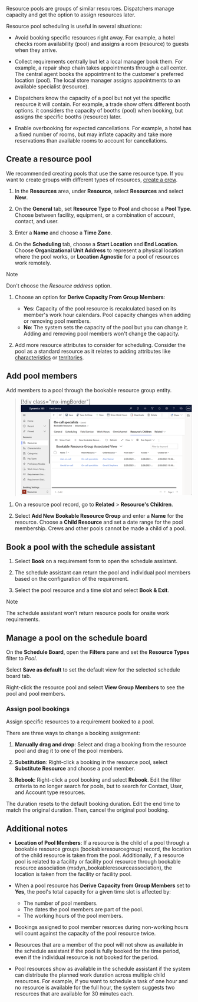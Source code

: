 Resource pools are groups of similar resources. Dispatchers manage capacity and get the option to assign resources later.

Resource pool scheduling is useful in several situations:

- Avoid booking specific resources right away. For example, a hotel checks room availability (pool) and assigns a room (resource) to guests when they arrive.  

- Collect requirements centrally but let a local manager book them. For example, a repair shop chain takes appointments through a call center. The central agent books the appointment to the customer's preferred location (pool). The local store manager assigns appointments to an available specialist (resource).

- Dispatchers know the capacity of a pool but not yet the specific resource it will contain.  For example, a trade show offers different booth options. it considers the capacity of booths (pool) when booking, but assigns the specific booths (resource) later.

- Enable overbooking for expected cancellations. For example, a hotel has a fixed number of rooms, but may inflate capacity and take more reservations than available rooms to account for cancellations.

## Create a resource pool

We recommended creating pools that use the same resource type. If you want to create groups with different types of resources, [create a crew](../../field-service/resource-crews.md).

1. In the **Resources** area, under **Resource**, select **Resources** and select **New**.  

1. On the **General** tab, set **Resource Type** to **Pool** and choose a **Pool Type**. Choose between facility, equipment, or a combination of account, contact, and user.

1. Enter a **Name** and choose a **Time Zone**.

1. On the **Scheduling** tab, choose a **Start Location** and **End Location**. Choose **Organizational Unit Address** to represent a physical location where the pool works, or **Location Agnostic** for a pool of resources work remotely.
  
  > [!NOTE]
  > Don't choose the *Resource address* option.

1. Choose an option for **Derive Capacity From Group Members**:
   - **Yes**: Capacity of the pool resource is recalculated based on its member's work hour calendars. Pool capacity changes when adding or removing pool members.
   - **No**: The system sets the capacity of the pool but you can change it. Adding and removing pool members won't change the capacity.

1. Add more resource attributes to consider for scheduling. Consider the pool as a standard resource as it relates to adding attributes like [characteristics](../../field-service/set-up-characteristics.md) or [territories](../../field-service/set-up-territories.md).

## Add pool members

Add members to a pool through the bookable resource group entity.

> [!div class="mx-imgBorder"]
> ![Screenshot of pool children view.](../../field-service/media/scheduling-resource-pool-children.png)

1. On a resource pool record, go to **Related** > **Resource's Children**.

1. Select **Add New Bookable Resource Group** and enter a **Name** for the resource. Choose a **Child Resource** and set a date range for the pool membership. Crews and other pools cannot be made a child of a pool.

## Book a pool with the schedule assistant

1. Select **Book** on a requirement form to open the schedule assistant.

1. The schedule assistant can return the pool and individual pool members based on the configuration of the requirement.

1. Select the pool resource and a time slot and select **Book & Exit**.

> [!NOTE]
> The schedule assistant won't return resource pools for onsite work requirements.

## Manage a pool on the schedule board

On the **Schedule Board**, open the **Filters** pane and set the **Resource Types** filter to *Pool*.

Select **Save as default** to set the default view for the selected schedule board tab.

Right-click the resource pool and select **View Group Members** to see the pool and pool members.

### Assign pool bookings

Assign specific resources to a requirement booked to a pool.

There are three ways to change a booking assignment:

1. **Manually drag and drop**: Select and drag a booking from the resource pool and drag it to one of the pool members.

1. **Substitution**: Right-click a booking in the resource pool, select **Substitute Resource** and choose a pool member.

1. **Rebook**: Right-click a pool booking and select **Rebook**. Edit the filter criteria to no longer search for pools, but to search for Contact, User, and Account type resources.

The duration resets to the default booking duration. Edit the end time to match the original duration. Then, cancel the original pool booking.

## Additional notes

- **Location of Pool Members**: If a resource is the child of a pool through a bookable resource groups (bookableresourcegroup) record, the location of the child resource is taken from the pool. Additionally, if a resource pool is related to a facility or facility pool resource through bookable resource association (msdyn_bookableresourceassociation), the location is taken from the facility or facility pool.

- When a pool resource has **Derive Capacity from Group Members** set to **Yes**, the pool's total capacity for a given time slot is affected by: 
  - The number of pool members.
  - The dates the pool members are part of the pool.
  - The working hours of the pool members.

- Bookings assigned to pool member resorces during non-working hours will count against the capacity of the pool resource twice.

- Resources that are a member of the pool will not show as available in the schedule assistant if the pool is fully booked for the time period, even if the individual resource is not booked for the period.

- Pool resources show as available in the schedule assistant if the system can distribute the planned work duration across multiple child resources. For example, if you want to schedule a task of one hour and no resource is available for the full hour, the system suggests two resources that are available for 30 minutes each.
